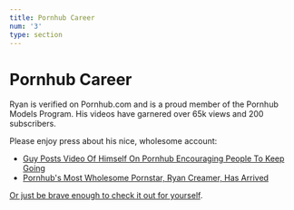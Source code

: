 ```yaml
---
title: Pornhub Career
num: '3'
type: section
---
```

# Pornhub Career

Ryan is verified on Pornhub.com and is a proud member of the Pornhub Models Program. His videos have garnered over 65k views and 200 subscribers.

Please enjoy press about his nice, wholesome account:

* [Guy Posts Video Of Himself On Pornhub Encouraging People To Keep Going](http://www.ladbible.com/news/weird-guy-posts-video-of-himself-on-pornhub-encouraging-people-to-keep-going-20181031)
* [Pornhub's Most Wholesome Pornstar, Ryan Creamer, Has Arrived](http://www.collegehumor.com/post/7058729/pornhubs-most-wholesome-pornstar-has-arrived)

[Or just be brave enough to check it out for yourself](https://www.pornhub.com/model/ryancreamer).
